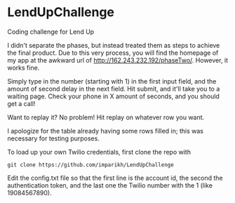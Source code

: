 # LendUpChallenge
Coding challenge for Lend Up

I didn't separate the phases, but instead treated them as steps to achieve the final product. Due to this very process, you will find the homepage of my app at the awkward url of http://162.243.232.192/phaseTwo/. However, it works fine.

Simply type in the number (starting with 1) in the first input field, and the amount of second delay in the next field. Hit submit, and it'll take you to a waiting page. Check your phone in X amount of seconds, and you should get a call!

Want to replay it? No problem! Hit replay on whatever row you want.

I apologize for the table already having some rows filled in; this was necessary for testing purposes.

To load up your own Twilio credentials, first clone the repo with
```
git clone https://github.com/imparikh/LendUpChallenge
```
Edit the config.txt file so that the first line is the account id, the second the authentication token, and the last one the Twilio number with the 1 (like 19084567890).
